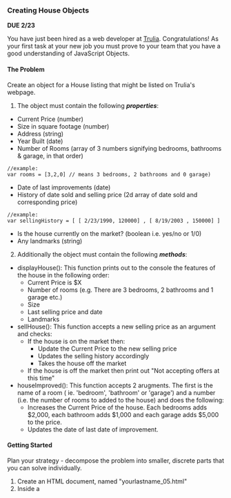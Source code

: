 ### Creating House Objects
**DUE 2/23**

You have just been hired as a web developer at [Trulia](www.trulia.com). Congratulations! As your first task at your new job you must prove to your team that you have a good understanding of JavaScript Objects.

#### The Problem

Create an object for a House listing that might be listed on Trulia's webpage. 

1. The object must contain the following **_properties_**:
  - Current Price (number)
  - Size in square footage  (number)
  - Address (string)
  - Year Built (date)
  - Number of Rooms (array of  3 numbers signifying bedrooms, bathrooms & garage, in that order)
```
//example:
var rooms = [3,2,0] // means 3 bedrooms, 2 bathrooms and 0 garage)
```
  - Date of last improvements (date)
  - History of date sold and selling price (2d array of date sold and corresponding price)
```
//example:
var sellingHistory = [ [ 2/23/1990, 120000] , [ 8/19/2003 , 150000] ] 
``` 
  - Is the house currently on the market? (boolean i.e. yes/no or 1/0)
  - Any landmarks (string)

2. Additionally the object must contain the following **_methods_**:
  - displayHouse(): This function prints out to the console the features of the house in the following order:
    - Current Price is $X
    - Number of rooms (e.g. There are 3 bedrooms, 2 bathrooms and 1 garage etc.)
    - Size
    - Last selling price and date
    - Landmarks
  - sellHouse(): This function accepts a new selling price as an argument and checks:
    - If the house is on the market then:
      -  Update the Current Price to the new selling price 
      -  Updates the selling history accordingly
      -  Takes the house off the market
    -  If the house is off the market then print out "Not accepting offers at this time"
  - houseImproved(): This function accepts 2 arugments. The first is the name of a room ( ie. 'bedroom', 'bathroom' or 'garage') and a number (i.e. the number of rooms to added to the house) and does the following:
    - Increases the Current Price of the house. Each bedrooms adds $2,000, each bathroom adds $1,000 and each garage adds $5,000 to the price.
    - Updates the date of last date of improvement.



#### Getting Started
Plan your strategy - decompose the problem into smaller, discrete parts that you can solve individually.

1. Create an HTML document, named "yourlastname_05.html"
2. Inside a <script> tag, create a JavaScript program that does the following:
   - Create a House object with properties and methods as described above. Feel free to make up the values of each of the variables.
   - Verify that the _displayHouse()_ function works properly
   - Add 2 bedrooms
   - Call _displayHouse()_ to verfiy the bedrooms were added
   - Add 1 garage
    - Call _displayHouse()_ to verfiy the garage was added
    - Sell the house. You can put any selling price.
    - Call _displayHouse()_ to verfiy the house was sold
  

  You must submit your HTML file by uploading it to D2L before class on the due date

#### Submitting Your Work
You must submit a single HTML document containing your JavaScript code with proper comments that showcase your process - how you started to think of the problem, what steps you needed to take, what was important to focus on, etc..
